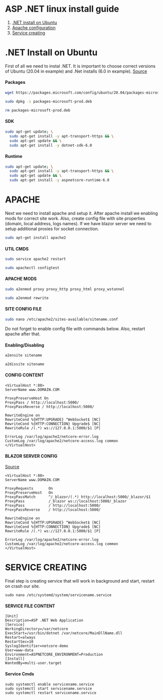 **ASP .NET linux install guide**
==============

1. [.NET install on Ubuntu](https://github.com/BadMandarin/Guides/blob/main/ASPLinuxInstal.md#net-install-on-ubuntu)
2. [Apache configuration](https://github.com/BadMandarin/Guides/blob/main/ASPLinuxInstal.md#apache)
3. [Service creating](https://github.com/BadMandarin/Guides/blob/main/ASPLinuxInstal.md#service-creating)

**.NET Install on Ubuntu**
==============

First of all we need to instal .NET.
It is important to choose correct versions of Ubuntu (20.04 in example) and .Net installs (6.0 in example).
[Source](https://docs.microsoft.com/ru-ru/dotnet/core/install/linux-ubuntu#2004)

#### Packages

```sh
wget https://packages.microsoft.com/config/ubuntu/20.04/packages-microsoft-prod.deb -O packages-microsoft-prod.deb
```
```sh
sudo dpkg -i packages-microsoft-prod.deb
```
```sh
rm packages-microsoft-prod.deb
```

#### SDK

```sh
sudo apt-get update; \
  sudo apt-get install -y apt-transport-https && \
  sudo apt-get update && \
  sudo apt-get install -y dotnet-sdk-6.0
```
#### Runtime

```sh
sudo apt-get update; \
  sudo apt-get install -y apt-transport-https && \
  sudo apt-get update && \
  sudo apt-get install -y aspnetcore-runtime-6.0
```

**APACHE**
==============

Next we need to install apache and setup it. 
After apache install we enabling mods for correct site work. 
Also, create config file with site properties (domain, local address, logs names).
If we have blazor server we need to setup additional proxies for socket connection.

```sh
sudo apt-get install apache2
```
#### UTIL CMDS
```sh
sudo service apache2 restart
```
```sh
sudo apachectl configtest
```
#### APACHE MODS
```sh
sudo a2enmod proxy proxy_http proxy_html proxy_wstunnel
```
```sh
sudo a2enmod rewrite
```
#### SITE CONFIG FILE
```sh
sudo nano /etc/apache2/sites-available/sitename.conf
```
Do not forget to enable config file with commands below. Also, restart apache after that.
#### Enabling/Disabling
```sh
a2ensite sitename
```
```sh
a2dissite sitename
```

#### CONFIG CONTENT
```
<VirtualHost *:80>
ServerName www.DOMAIN.COM

ProxyPreserveHost On
ProxyPass / http://localhost:5000/
ProxyPassReverse / http://localhost:5000/

RewriteEngine on 
RewriteCond %{HTTP:UPGRADE} ^WebSocket$ [NC] 
RewriteCond %{HTTP:CONNECTION} Upgrade$ [NC] 
RewriteRule /(.*) ws://127.0.0.1:5000/$1 [P]

ErrorLog /var/log/apache2/netcore-error.log
CustomLog /var/log/apache2/netcore-access.log common
</VirtualHost>
```
#### BLAZOR SERVER CONFIG

[Source](https://docs.microsoft.com/ru-ru/aspnet/core/blazor/host-and-deploy/server?view=aspnetcore-6.0)

```
<VirtualHost *:80>
ServerName www.DOMAIN.COM

ProxyRequests       On
ProxyPreserveHost   On
ProxyPassMatch      ^/_blazor/(.*) http://localhost:5000/_blazor/$1
ProxyPass           /_blazor ws://localhost:5000/_blazor
ProxyPass           / http://localhost:5000/
ProxyPassReverse    / http://localhost:5000/

RewriteEngine on 
RewriteCond %{HTTP:UPGRADE} ^WebSocket$ [NC] 
RewriteCond %{HTTP:CONNECTION} Upgrade$ [NC] 
RewriteRule /(.*) ws://127.0.0.1:5000/$1 [P]

ErrorLog /var/log/apache2/netcore-error.log
CustomLog /var/log/apache2/netcore-access.log common
</VirtualHost>
```
**SERVICE CREATING**
==============

Final step is creating service that will work in background and start, restart on crash our site.

```
sudo nano /etc/systemd/system/servicename.service
```
#### SERVICE FILE CONTENT
```
[Unit]
Description=ASP .NET Web Application
[Service]
WorkingDirectory=/var/netcore
ExecStart=/usr/bin/dotnet /var/netcore/MainDllName.dll
Restart=always
RestartSec=10
SyslogIdentifier=netcore-demo
User=www-data
Environment=ASPNETCORE_ENVIRONMENT=Production
[Install]
WantedBy=multi-user.target
```
#### Service Cmds
```
sudo systemctl enable servicename.service
sudo systemctl start servicename.service
sudo systemctl restart servicename.service
```


